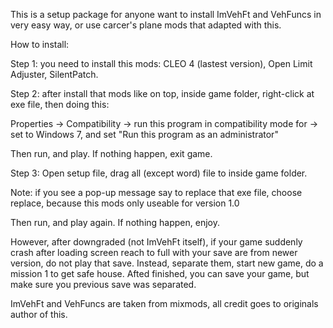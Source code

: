 This is a setup package for anyone want to install ImVehFt and VehFuncs in very easy way, or use carcer's plane mods that adapted with this.

How to install:

Step 1: you need to install this mods: CLEO 4 (lastest version), Open Limit Adjuster, SilentPatch.

Step 2: after install that mods like on top, inside game folder, right-click at exe file, then doing this:

Properties -> Compatibility -> run this program in compatibility mode for -> set to Windows 7, and set "Run this program as an administrator"

Then run, and play. If nothing happen, exit game.

Step 3: Open setup file, drag all (except word) file to inside game folder.

Note: if you see a pop-up message say to replace that exe file, choose replace, because this mods only useable for version 1.0

Then run, and play again. If nothing happen, enjoy.

However, after downgraded (not ImVehFt itself), if your game suddenly crash after loading screen reach to full with your save are from newer version, do not play that save. Instead, separate them, start new game, do a mission 1 to get safe house. Afted finished, you can save your game, but make sure you previous save was separated.

ImVehFt and VehFuncs are taken from mixmods, all credit goes to originals author of this.